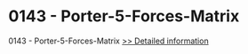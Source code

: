 # 0143 - Porter-5-Forces-Matrix
0143 - Porter-5-Forces-Matrix
[>> Detailed information](https://secure.shareit.com/shareit/product.html?productid=300996063&affiliateid=200057808)